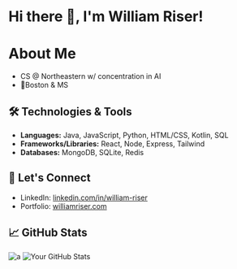 # Hi there 👋, I'm William Riser!

# About Me
- CS @ Northeastern w/ concentration in AI
- 📍Boston & MS

## 🛠️ Technologies & Tools

- **Languages:** Java, JavaScript, Python, HTML/CSS, Kotlin, SQL
- **Frameworks/Libraries:** React, Node, Express, Tailwind
- **Databases:** MongoDB, SQLite, Redis

## 🤝 Let's Connect
- LinkedIn: [linkedin.com/in/william-riser](https://www.linkedin.com/in/william-riser/)
- Portfolio: [williamriser.com](https://williamriser.com/)

## 📈 GitHub Stats
![a](https://github-profile-summary-cards.vercel.app/api/cards/profile-details?username=william-riser&theme=react)
![Your GitHub Stats](https://github-readme-stats-teal-gamma.vercel.app//api/top-langs/?username=william-riser&theme=react&hide_border=true&count_private=true&include_all_commits=true&langs_count=40&layout=compact&card_width=334&hide=HLSL,ShaderLab,C%23,Jupyter+Notebook,Objective-C%2B%2B,Ruby,Objective-C)


